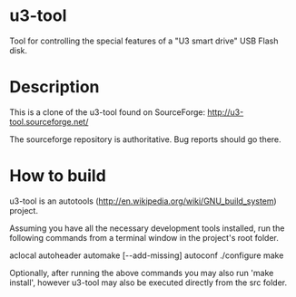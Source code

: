u3-tool
=======

Tool for controlling the special features of a "U3 smart drive" USB Flash disk.


Description
===========

This is a clone of the u3-tool found on SourceForge: http://u3-tool.sourceforge.net/

The sourceforge repository is authoritative.  Bug reports should go there.


How to build
============

u3-tool is an autotools (http://en.wikipedia.org/wiki/GNU_build_system) project.

Assuming you have all the necessary development tools installed, run the following commands from a terminal window in the project's root folder.

aclocal
autoheader
automake [--add-missing]
autoconf
./configure
make

Optionally, after running the above commands you may also run 'make install', however u3-tool may also be executed directly from the src folder.
